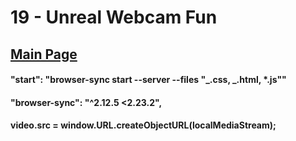 # 19 - Unreal Webcam Fun

## <a href='https://github.com/Mugilan-Codes/javascript-30'>Main Page</a>

#### "start": "browser-sync start --server --files \"_.css, _.html, \*.js\""

#### "browser-sync": "^2.12.5 <2.23.2",

#### video.src = window.URL.createObjectURL(localMediaStream);
